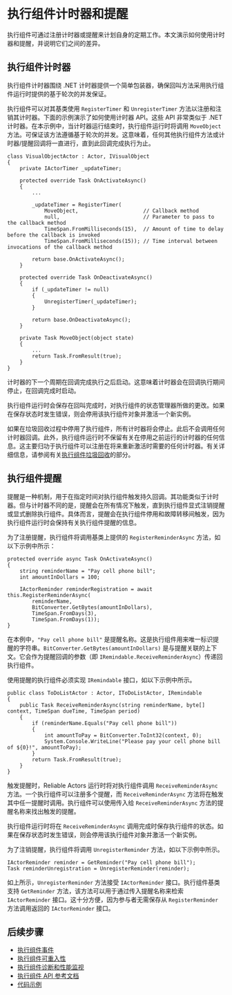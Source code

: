 <properties
   pageTitle="Reliable Actors 计时程序和提醒程序 | Azure"
   description="Service Fabric Reliable Actors 的计时器和提醒简介。"
   services="service-fabric"
   documentationCenter=".net"
   authors="vturecek"
   manager="timlt"
   editor=""/>

<tags
   ms.service="service-fabric"
   ms.date="07/06/2016"
   wacn.date="08/08/2016"/>

# 执行组件计时器和提醒
执行组件可通过注册计时器或提醒来计划自身的定期工作。本文演示如何使用计时器和提醒，并说明它们之间的差异。

## 执行组件计时器
执行组件计时器围绕 .NET 计时器提供一个简单包装器，确保回叫方法采用执行组件运行时提供的基于轮次的并发保证。

执行组件可以对其基类使用 `RegisterTimer` 和 `UnregisterTimer` 方法以注册和注销其计时器。下面的示例演示了如何使用计时器 API。这些 API 非常类似于 .NET 计时器。在本示例中，当计时器运行结束时，执行组件运行时将调用 `MoveObject` 方法。可保证该方法遵循基于轮次的并发。这意味着，任何其他执行组件方法或计时器/提醒回调将一直进行，直到此回调完成执行为止。


	class VisualObjectActor : Actor, IVisualObject
	{
	    private IActorTimer _updateTimer;

	    protected override Task OnActivateAsync()
	    {
	        ...

	        _updateTimer = RegisterTimer(
	            MoveObject,                     // Callback method
	            null,                           // Parameter to pass to the callback method
	            TimeSpan.FromMilliseconds(15),  // Amount of time to delay before the callback is invoked
	            TimeSpan.FromMilliseconds(15)); // Time interval between invocations of the callback method

	        return base.OnActivateAsync();
	    }

	    protected override Task OnDeactivateAsync()
	    {
	        if (_updateTimer != null)
	        {
	            UnregisterTimer(_updateTimer);
	        }

	        return base.OnDeactivateAsync();
	    }

	    private Task MoveObject(object state)
	    {
	        ...
	        return Task.FromResult(true);
	    }
	}


计时器的下一个周期在回调完成执行之后启动。这意味着计时器会在回调执行期间停止，在回调完成时启动。

执行组件运行时会保存在回叫完成时，对执行组件的状态管理器所做的更改。如果在保存状态时发生错误，则会停用该执行组件对象并激活一个新实例。

如果在垃圾回收过程中停用了执行组件，所有计时器将会停止。此后不会调用任何计时器回调。此外，执行组件运行时不保留有关在停用之前运行的计时器的任何信息。这主要归功于执行组件可以注册在将来重新激活时需要的任何计时器。有关详细信息，请参阅有关[执行组件垃圾回收](/documentation/articles/service-fabric-reliable-actors-lifecycle/)的部分。

## 执行组件提醒
提醒是一种机制，用于在指定时间对执行组件触发持久回调。其功能类似于计时器。但与计时器不同的是，提醒会在所有情况下触发，直到执行组件显式注销提醒或显式删除执行组件。具体而言，提醒会在执行组件停用和故障转移间触发，因为 执行组件运行时会保持有关执行组件提醒的信息。

为了注册提醒，执行组件将调用基类上提供的 `RegisterReminderAsync` 方法，如以下示例中所示：


	protected override async Task OnActivateAsync()
	{
	    string reminderName = "Pay cell phone bill";
	    int amountInDollars = 100;

	    IActorReminder reminderRegistration = await this.RegisterReminderAsync(
	        reminderName,
	        BitConverter.GetBytes(amountInDollars),
	        TimeSpan.FromDays(3),
	        TimeSpan.FromDays(1));
	}


在本例中，`"Pay cell phone bill"` 是提醒名称。这是执行组件用来唯一标识提醒的字符串。`BitConverter.GetBytes(amountInDollars)` 是与提醒关联的上下文。它会作为提醒回调的参数（即 `IRemindable.ReceiveReminderAsync`）传递回执行组件。

使用提醒的执行组件必须实现 `IRemindable` 接口，如以下示例中所示。


	public class ToDoListActor : Actor, IToDoListActor, IRemindable
	{
	    public Task ReceiveReminderAsync(string reminderName, byte[] context, TimeSpan dueTime, TimeSpan period)
	    {
	        if (reminderName.Equals("Pay cell phone bill"))
	        {
	            int amountToPay = BitConverter.ToInt32(context, 0);
	            System.Console.WriteLine("Please pay your cell phone bill of ${0}!", amountToPay);
	        }
	        return Task.FromResult(true);
	    }
	}


触发提醒时，Reliable Actors 运行时将对执行组件调用 `ReceiveReminderAsync` 方法。一个执行组件可以注册多个提醒，而 `ReceiveReminderAsync` 方法将在触发其中任一提醒时调用。执行组件可以使用传入给 `ReceiveReminderAsync` 方法的提醒名称来找出触发的提醒。

执行组件运行时将在 `ReceiveReminderAsync` 调用完成时保存执行组件的状态。如果在保存状态时发生错误，则会停用该执行组件对象并激活一个新实例。

为了注销提醒，执行组件将调用 `UnregisterReminder` 方法，如以下示例中所示。


	IActorReminder reminder = GetReminder("Pay cell phone bill");
	Task reminderUnregistration = UnregisterReminder(reminder);


如上所示，`UnregisterReminder` 方法接受 `IActorReminder` 接口。执行组件基类支持 `GetReminder` 方法，该方法可以用于通过传入提醒名称来检索 `IActorReminder` 接口。这十分方便，因为参与者无需保存从 `RegisterReminder` 方法调用返回的 `IActorReminder` 接口。

## 后续步骤
 - [执行组件事件](/documentation/articles/service-fabric-reliable-actors-events/)
 - [执行组件可重入性](/documentation/articles/service-fabric-reliable-actors-reentrancy/)
 - [执行组件诊断和性能监视](/documentation/articles/service-fabric-reliable-actors-diagnostics/)
 - [执行组件 API 参考文档](https://msdn.microsoft.com/zh-cn/library/azure/dn971626.aspx)
 - [代码示例](https://github.com/Azure/servicefabric-samples)

<!---HONumber=Mooncake_0801_2016-->